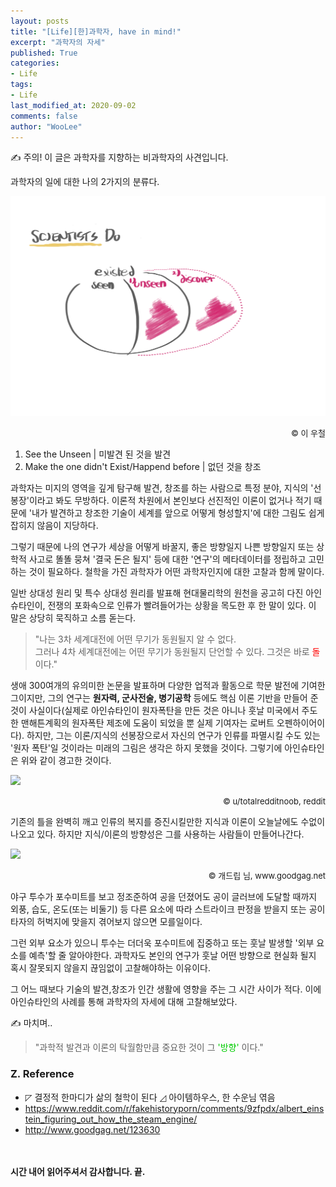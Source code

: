 ```yaml
---
layout: posts
title: "[Life][한]과학자, have in mind!"
excerpt: "과학자의 자세"
published: True
categories:
- Life
tags:
- Life
last_modified_at: 2020-09-02
comments: false
author: "WooLee"
---
```


&#9997;	주의! 이 글은 과학자를 지향하는 비과학자의 사견입니다.

과학자의 일에 대한 나의 2가지의 분류다.

<img src="/assets/img/scientist/fig1.png">
<p style="text-align:right;"><font size="2">&copy;	이 우철</font></p>




1. See the Unseen | 미발견 된 것을 발견
2. Make the one didn't Exist/Happend before | 없던 것을 창조

과학자는 미지의 영역을 깊게 탐구해 발견, 창조를 하는 사람으로 특정 분야, 지식의 '선봉장'이라고 봐도 무방하다. 이론적 차원에서 본인보다 선진적인 이론이 없거나 적기 때문에 '내가 발견하고 창조한 기술이 세계를 앞으로 어떻게 형성할지'에 대한 그림도 쉽게 잡히지 않음이 지당하다. 

그렇기 때문에 나의 연구가 세상을 어떻게 바꿀지, 좋은 방향일지 나쁜 방향일지 또는 상학적 사고로 똘똘 뭉쳐 '결국 돈은 될지' 등에 대한 '연구'의 메타데이터를 정립하고 고민하는 것이 필요하다. 철학을 가진 과학자가 어떤 과학자인지에 대한 고찰과 함께 말이다.

일반 상대성 원리 및 특수 상대성 원리를 발표해 현대물리학의 원천을 공고히 다진 아인슈타인이, 전쟁의 포화속으로 인류가 빨려들어가는 상황을 목도한 후 한 말이 있다. 이 말은 상당히 묵직하고 소름 돋는다.

> "나는 3차 세계대전에 어떤 무기가 동원될지 알 수 없다.<br>
> 그러나 4차 세계대전에는 어떤 무기가 동원될지 단언할 수 있다. 그것은 바로 <span style = "color:red"> 돌 </span>이다."  

생애 300여개의 유의미한 논문을 발표하며 다양한 업적과 활동으로 학문 발전에 기여한 그이지만, 그의 연구는 **원자력, 군사전술, 병기공학** 등에도 핵심 이론 기반을 만들어 준 것이 사실이다(실제로 아인슈타인이 원자폭탄을 만든 것은 아니나 훗날 미국에서 주도한 맨해튼계획의 원자폭탄 제조에 도움이 되었을 뿐 실제 기여자는 로버트 오펜하이어이다). 하지만, 그는 이론/지식의 선봉장으로서 자신의 연구가 인류를 파멸시킬 수도 있는 '원자 폭탄'일 것이라는 미래의 그림은 생각은 하지 못했을 것이다. 그렇기에 아인슈타인은 위와 같이 경고한 것이다.

<img src = "https://preview.redd.it/ax5uv5qiwwz11.jpg?width=960&crop=smart&auto=webp&s=40a27878531a551cf5bd2e285b1cc0d341a5ba51">
<p style="text-align:right;"><font size="2">&copy;	u/totalredditnoob, reddit</font></p>
기존의 틀을 완벽히 깨고 인류의 복지를 증진시킬만한 지식과 이론이 오늘날에도 수없이 나오고 있다. 하지만 지식/이론의 방향성은 그를 사용하는 사람들이 만들어나간다. <br>

<img src = "http://www.goodgag.net/_data/up/1712/30065a27b44257c702411106.gif"><br>
<p style="text-align:right;"><font size="2">&copy;	개드립 님, www.goodgag.net</font></p>
야구 투수가 포수미트를 보고 정조준하여 공을 던졌어도 공이 글러브에 도달할 때까지 외풍, 습도, 온도(또는 비둘기) 등 다른 요소에 따라 스트라이크 판정을 받을지 또는 공이 타자의 허벅지에 맞을지 겪어보지 않으면 모를일이다.  

그런 외부 요소가 있으니 투수는 더더욱 포수미트에 집중하고 또는 훗날 발생할 '외부 요소를 예측'할 줄 알아야한다. 과학자도 본인의 연구가 훗날 어떤 방향으로 현실화 될지 혹시 잘못되지 않을지 끊임없이 고찰해야하는 이유이다.


<!-- <font size="2">&copy;	개드립 님, www.goodgag.net</font> -->

그 어느 때보다 기술의 발견,창조가 인간 생활에 영향을 주는 그 시간 사이가 적다. 이에 아인슈타인의 사례를 통해 과학자의 자세에 대해 고찰해보았다. 


&#9997;	마치며..
> "과학적 발견과 이론의 탁월함만큼 중요한 것이 그 <span style = "color:#00cc00"> '방향' </span>이다."


### Z. Reference
- &#9720;	 결정적 한마디가 삶의 철학이 된다 &#9727;	 아이템하우스, 한 수운님 엮음
- https://www.reddit.com/r/fakehistoryporn/comments/9zfpdx/albert_einstein_figuring_out_how_the_steam_engine/
- http://www.goodgag.net/123630


<br><br>**시간 내어 읽어주셔서 감사합니다. 끝.**